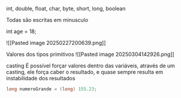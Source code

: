 int, double, float, char, byte, short, long, boolean

Todas são escritas em minusculo

int age = 18;

![[Pasted image 20250227200639.png]]

Valores dos tipos primitivos
![[Pasted image 20250304142926.png]]

casting
É possível forçar valores dentro das variáveis, através de um casting, ele força caber o resultado, e quase sempre resulta em instabilidade dos resultados

``` Java
long numeroGrande = (long) 155.23;
```
